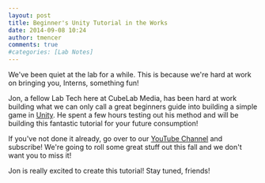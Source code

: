```yaml
---
layout: post
title: Beginner's Unity Tutorial in the Works
date: 2014-09-08 10:24
author: tmencer
comments: true
#categories: [Lab Notes]
---
```

We've been quiet at the lab for a while. This is because we're hard at work on bringing you, Interns, something fun!

Jon, a fellow Lab Tech here at CubeLab Media, has been hard at work building what we can only call a great beginners guide into building a simple game in <a href="http://unity3d.com" target="_blank">Unity</a>. He spent a few hours testing out his method and will be building this fantastic tutorial for your future consumption!

If you've not done it already, go over to our <a href="http://www.youtube.com/user/CubeLabMediaVideos" target="_blank">YouTube Channel</a> and subscribe! We're going to roll some great stuff out this fall and we don't want you to miss it!

Jon is really excited to create this tutorial! Stay tuned, friends!
